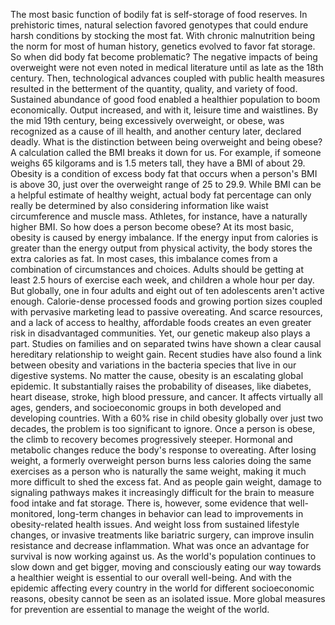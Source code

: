 
The most basic function of bodily fat
is self-storage of food reserves.
In prehistoric times, natural selection
favored genotypes
that could endure harsh conditions
by stocking the most fat.
With chronic malnutrition being
the norm for most of human history,
genetics evolved to favor fat storage.
So when did body fat become problematic?
The negative impacts of being overweight
were not even noted in medical literature
until as late as the 18th century.
Then, technological advances coupled
with public health measures
resulted in the betterment of the
quantity, quality, and variety of food.
Sustained abundance of good food
enabled a healthier population
to boom economically.
Output increased,
and with it, leisure time
and waistlines.
By the mid 19th century, being excessively
overweight, or obese,
was recognized as a cause of ill health,
and another century later, 
declared deadly.
What is the distinction between being
overweight and being obese?
A calculation called the BMI
breaks it down for us.
For example, if someone weighs
65 kilgorams
and is 1.5 meters tall,
they have a BMI of about 29.
Obesity is a condition of excess body fat
that occurs when a person&#39;s BMI
is above 30,
just over the overweight range
of 25 to 29.9.
While BMI can be a helpful estimate
of healthy weight,
actual body fat percentage can only
really be determined
by also considering information
like waist circumference
and muscle mass.
Athletes, for instance, have a naturally
higher BMI.
So how does a person become obese?
At its most basic, obesity is caused
by energy imbalance.
If the energy input from calories
is greater than the energy output
from physical activity,
the body stores the extra calories as fat.
In most cases, this imbalance comes
from a combination of circumstances
and choices.
Adults should be getting at least
2.5 hours of exercise each week,
and children a whole hour per day.
But globally, one in four adults
and eight out of ten adolescents
aren&#39;t active enough.
Calorie-dense processed foods
and growing portion sizes
coupled with pervasive marketing
lead to passive overeating.
And scarce resources,
and a lack of access to healthy,
affordable foods
creates an even greater risk
in disadvantaged communities.
Yet, our genetic makeup also plays a part.
Studies on families and on separated twins
have shown a clear causal hereditary
relationship to weight gain.
Recent studies have also found
a link between obesity
and variations in the bacteria species
that live in our digestive systems.
No matter the cause, obesity is
an escalating global epidemic.
It substantially raises the probability
of diseases,
like diabetes,
heart disease,
stroke,
high blood pressure,
and cancer.
It affects virtually all ages, genders,
and socioeconomic groups
in both developed 
and developing countries.
With a 60% rise in child obesity globally
over just two decades,
the problem is too significant to ignore.
Once a person is obese, the climb
to recovery becomes progressively steeper.
Hormonal and metabolic changes reduce
the body&#39;s response to overeating.
After losing weight, a formerly overweight
person burns less calories
doing the same exercises
as a person who is naturally 
the same weight,
making it much more difficult
to shed the excess fat.
And as people gain weight,
damage to signaling pathways makes it
increasingly difficult
for the brain to measure food intake
and fat storage.
There is, however, some evidence
that well-monitored, 
long-term changes in behavior
can lead to improvements 
in obesity-related health issues.
And weight loss from sustained 
lifestyle changes,
or invasive treatments 
like bariatric surgery,
can improve insulin resistance
and decrease inflammation.
What was once an advantage for survival
is now working against us.
As the world&#39;s population continues
to slow down and get bigger,
moving and consciously eating our way
towards a healthier weight
is essential to our overall well-being.
And with the epidemic affecting
every country in the world
for different socioeconomic reasons,
obesity cannot be seen 
as an isolated issue.
More global measures for prevention
are essential to manage 
the weight of the world.
